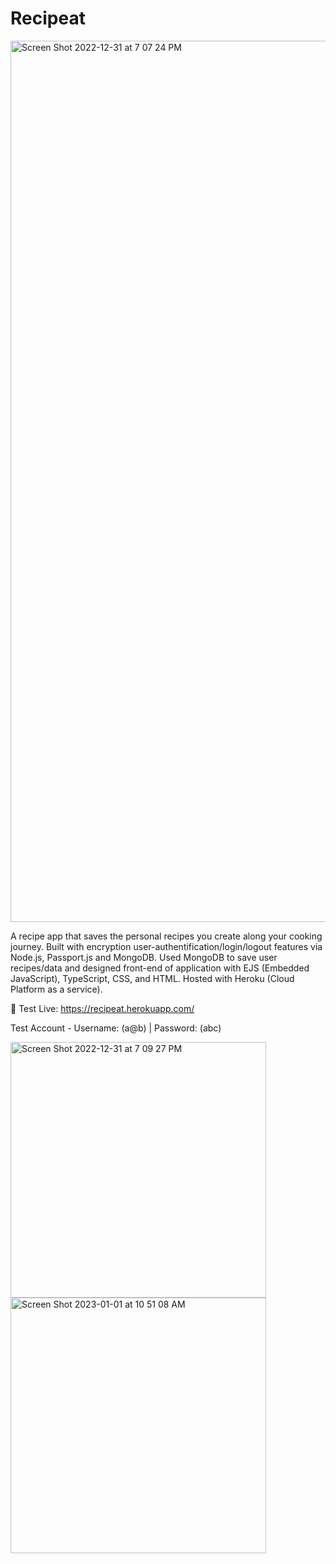 # Recipeat

<img width="1410" alt="Screen Shot 2022-12-31 at 7 07 24 PM" src="https://user-images.githubusercontent.com/87865378/210160956-eb9f3ee9-3d67-4c7c-aab0-a401ae127b1a.png">

A recipe app that saves the personal recipes you create along your cooking journey. Built with encryption user-authentification/login/logout features via Node.js, Passport.js and MongoDB. Used MongoDB to save user recipes/data and designed front-end of application with EJS (Embedded JavaScript), TypeScript, CSS, and HTML. Hosted with Heroku (Cloud Platform as a service).

🚀 Test Live: https://recipeat.herokuapp.com/

Test Account - 
Username: (a@b) | 
Password: (abc)

<div display="inline-flex">
<img width="409" alt="Screen Shot 2022-12-31 at 7 09 27 PM" src="https://user-images.githubusercontent.com/87865378/210160959-1aba3179-4ee1-4edc-8788-53232abe4285.png">
<img width="409" alt="Screen Shot 2023-01-01 at 10 51 08 AM" src="https://user-images.githubusercontent.com/87865378/210177038-cb712de9-cd80-4ff2-87c3-b0dd2c5ebe62.png">
</div>
